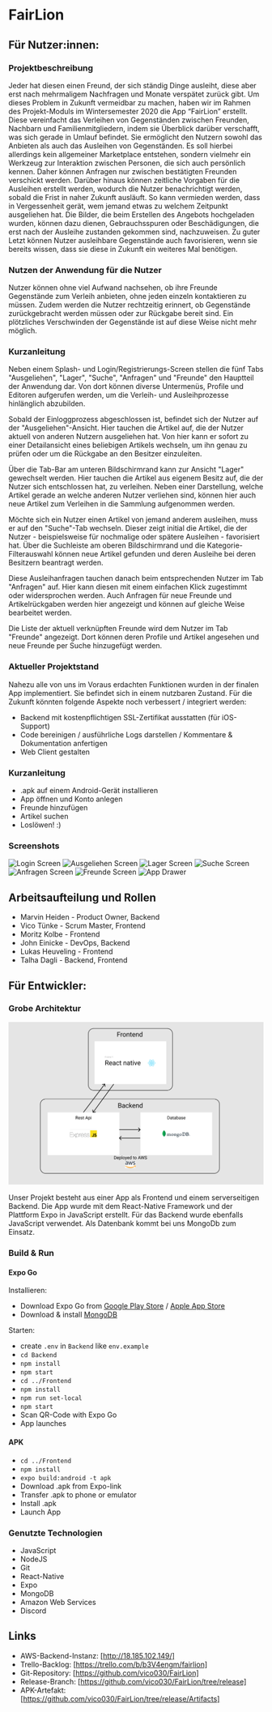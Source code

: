 # FairLion

## Für Nutzer:innen:

### Projektbeschreibung

Jeder hat diesen einen Freund, der sich ständig Dinge ausleiht, diese aber erst nach mehrmaligem Nachfragen und Monate verspätet zurück gibt. Um dieses Problem in Zukunft vermeidbar zu machen, haben wir im Rahmen des Projekt-Moduls im Wintersemester 2020 die App “FairLion” erstellt. Diese vereinfacht das Verleihen von Gegenständen zwischen Freunden, Nachbarn und Familienmitgliedern, indem sie Überblick darüber verschafft, was sich gerade in Umlauf befindet. Sie ermöglicht den Nutzern sowohl das Anbieten als auch das Ausleihen von Gegenständen. Es soll hierbei allerdings kein allgemeiner Marketplace entstehen, sondern vielmehr ein Werkzeug zur Interaktion zwischen Personen, die sich auch persönlich kennen. Daher können Anfragen nur zwischen bestätigten Freunden verschickt werden. Darüber hinaus können zeitliche Vorgaben für die Ausleihen erstellt werden, wodurch die Nutzer benachrichtigt werden, sobald die Frist in naher Zukunft ausläuft. So kann vermieden werden, dass in Vergessenheit gerät, wem jemand etwas zu welchem Zeitpunkt ausgeliehen hat. Die Bilder, die beim Erstellen des Angebots hochgeladen wurden, können dazu dienen, Gebrauchsspuren oder Beschädigungen, die erst nach der Ausleihe zustanden gekommen sind, nachzuweisen. Zu guter Letzt können Nutzer ausleihbare Gegenstände auch favorisieren, wenn sie bereits wissen, dass sie diese in Zukunft ein weiteres Mal benötigen.

### Nutzen der Anwendung für die Nutzer

Nutzer können ohne viel Aufwand nachsehen, ob ihre Freunde Gegenstände zum Verleih anbieten, ohne jeden einzeln kontaktieren zu müssen. Zudem werden die Nutzer rechtzeitig erinnert, ob Gegenstände zurückgebracht werden müssen oder zur Rückgabe bereit sind. Ein plötzliches Verschwinden der Gegenstände ist auf diese Weise nicht mehr möglich. 

### Kurzanleitung

Neben einem Splash- und Login/Registrierungs-Screen stellen die fünf Tabs "Ausgeliehen", "Lager", "Suche", "Anfragen" und "Freunde" den Hauptteil der Anwendung dar. Von dort können diverse Untermenüs, Profile und Editoren aufgerufen werden, um die Verleih- und Ausleihprozesse hinlänglich abzubilden.

Sobald der Einloggprozess abgeschlossen ist, befindet sich der Nutzer auf der "Ausgeliehen"-Ansicht. Hier tauchen die Artikel auf, die der Nutzer aktuell von anderen Nutzern ausgeliehen hat. Von hier kann er sofort zu einer Detailansicht eines beliebigen Artikels wechseln, um ihn genau zu prüfen oder um die Rückgabe an den Besitzer einzuleiten.

Über die Tab-Bar am unteren Bildschirmrand kann zur Ansicht "Lager" gewechselt werden. Hier tauchen die Artikel aus eigenem Besitz auf, die der Nutzer sich entschlossen hat, zu verleihen. Neben einer Darstellung, welche Artikel gerade an welche anderen Nutzer verliehen sind, können hier auch neue Artikel zum Verleihen in die Sammlung aufgenommen werden.

Möchte sich ein Nutzer einen Artikel von jemand anderem ausleihen, muss er auf den "Suche"-Tab wechseln. Dieser zeigt initial die Artikel, die der Nutzer - beispielsweise für nochmalige oder spätere Ausleihen - favorisiert hat. Über die Suchleiste am oberen Bildschirmrand und die Kategorie-Filterauswahl können neue Artikel gefunden und deren Ausleihe bei deren Besitzern beantragt werden.

Diese Ausleihanfragen tauchen danach beim entsprechenden Nutzer im Tab "Anfragen" auf. Hier kann diesen mit einem einfachen Klick zugestimmt oder widersprochen werden. Auch Anfragen für neue Freunde und Artikelrückgaben werden hier angezeigt und können auf gleiche Weise bearbeitet werden.
   
Die Liste der aktuell verknüpften Freunde wird dem Nutzer im Tab "Freunde" angezeigt. Dort können deren Profile und Artikel angesehen und neue Freunde per Suche hinzugefügt werden.

### Aktueller Projektstand

Nahezu alle von uns im Voraus erdachten Funktionen wurden in der finalen App implementiert. Sie befindet sich in einem nutzbaren Zustand. Für die Zukunft könnten folgende Aspekte noch verbessert / integriert werden:

* Backend mit kostenpflichtigen SSL-Zertifikat ausstatten (für iOS-Support)
* Code bereinigen / ausführliche Logs darstellen / Kommentare & Dokumentation anfertigen
* Web Client gestalten

### Kurzanleitung

* .apk auf einem Android-Gerät installieren
* App öffnen und Konto anlegen
* Freunde hinzufügen
* Artikel suchen
* Loslöwen! :)

### Screenshots

![Login Screen]()
![Ausgeliehen Screen]()
![Lager Screen]()
![Suche Screen]()
![Anfragen Screen]()
![Freunde Screen]()
![App Drawer]()

## Arbeitsaufteilung und Rollen

* Marvin Heiden - Product Owner, Backend
* Vico Tünke - Scrum Master, Frontend
* Moritz Kolbe - Frontend
* John Einicke - DevOps, Backend
* Lukas Heuveling - Frontend
* Talha Dagli - Backend, Frontend

## Für Entwickler:

### Grobe Architektur

![Architektur-Skizze](/architecture.png)

Unser Projekt besteht aus einer App als Frontend und einem serverseitigen Backend. Die App wurde mit dem React-Native Framework und der Plattform Expo in JavaScript erstellt. Für das Backend wurde ebenfalls JavaScript verwendet. Als Datenbank kommt bei uns MongoDb zum Einsatz.

### Build & Run

#### Expo Go

Installieren:
* Download Expo Go from [Google Play Store](https://play.google.com/store/apps/details?id=host.exp.exponent) / [Apple App Store](https://apps.apple.com/de/app/expo-go/id982107779)
* Download & install [MongoDB](https://www.mongodb.com/de)

Starten:
* create `.env` in `Backend` like `env.example`
* `cd Backend`
* `npm install`
* `npm start`
* `cd ../Frontend`
* `npm install`
* `npm run set-local`
* `npm start`
* Scan QR-Code with Expo Go
* App launches

#### APK

* `cd ../Frontend`
* `npm install`
* `expo build:android -t apk`
* Download .apk from Expo-link
* Transfer .apk to phone or emulator
* Install .apk
* Launch App

### Genutzte Technologien

* JavaScript
* NodeJS
* Git
* React-Native
* Expo
* MongoDB
* Amazon Web Services
* Discord

## Links

* AWS-Backend-Instanz: [http://18.185.102.149/] 
* Trello-Backlog: [https://trello.com/b/b3V4engm/fairlion]
* Git-Repository: [https://github.com/vico030/FairLion]
* Release-Branch: [https://github.com/vico030/FairLion/tree/release]
* APK-Artefakt: [https://github.com/vico030/FairLion/tree/release/Artifacts]
